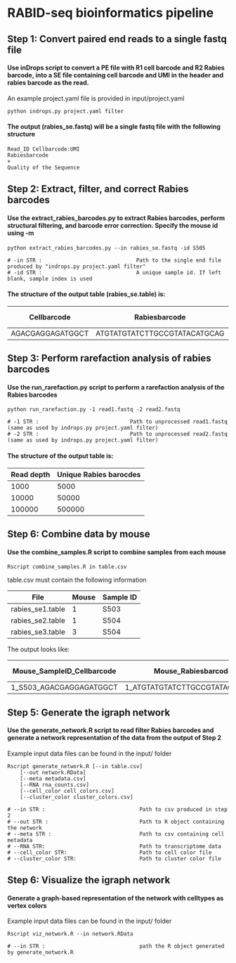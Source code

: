 # RABID-seq bioinformatics pipeline

## Step 1: Convert paired end reads to a single fastq file

#### Use inDrops script to convert a PE file with R1 cell barcode and R2 Rabies barcode, into a SE file containing cell barcode and UMI in the header and rabies barcode as the read.

An example project.yaml file is provided in input/project.yaml 

    python indrops.py project.yaml filter 
      
#### The output (rabies_se.fastq) will be a single fastq file with the following structure
    
    Read_ID Cellbarcode:UMI  
    Rabiesbarcode  
    +  
    Quality of the Sequence  

## Step 2: Extract, filter, and correct Rabies barcodes
#### Use the extract_rabies_barcodes.py to extract Rabies barcodes, perform structural filtering, and barcode error correction. Specify the mouse id using -m
	
	python extract_rabies_barcodes.py --in rabies_se.fastq -id S505

	# -in STR :                              Path to the single end file produced by "indrops.py project.yaml filter"
	# -id STR :                           	 A unique sample id. If left blank, sample index is used
	
#### The structure of the output table (rabies_se.table) is: 
Cellbarcode       | Rabiesbarcode | UMI counts
----------------- | ------------- | --------------
AGACGAGGAGATGGCT  | ATGTATGTATCTTGCCGTATACATGCAG | 29

## Step 3: Perform rarefaction analysis of rabies barcodes
#### Use the run_rarefaction.py script to perform a rarefaction analysis of the Rabies barcodes

	python run_rarefaction.py -1 read1.fastq -2 read2.fastq
	
	# -1 STR :                             Path to unprocessed read1.fastq (same as used by indrops.py project.yaml filter)
	# -2 STR :                             Path to unprocessed read2.fastq (same as used by indrops.py project.yaml filter)
	
#### The structure of the output table is: 
Read depth | Unique Rabies barocdes
------------ | ------------- 
1000 | 5000
10000 | 50000
100000 | 500000

## Step 6: Combine data by mouse
#### Use the combine_samples.R script to combine samples from each mouse
	
	Rscript combine_samples.R in table.csv

table.csv must contain the following information

File | Mouse | Sample ID
-----|------ | ---------
rabies_se1.table | 1 | S503
rabies_se2.table | 1 | S504
rabies_se3.table | 3 | S504

The output looks like: 

Mouse_SampleID_Cellbarcode | Mouse_Rabiesbarcode            | UMI counts
-------------------------- | ------------------------------ | --------------
1_S503_AGACGAGGAGATGGCT	   | 1_ATGTATGTATCTTGCCGTATACATGCAG | 29

## Step 5: Generate the igraph network 
#### Use the generate_network.R script to read filter Rabies barcodes and generate a network representation of the data from the output of Step 2 

Example input data files can be found in the input/ folder

	Rscript generate_network.R [--in table.csv] 
		[--out network.RData]
		[--meta metadata.csv]
		[--RNA rna_counts.csv] 
		[--cell_color cell_colors.csv]
		[--cluster_color cluster_colors.csv]

	# --in STR :                              Path to csv produced in step 2
	# --out STR :                             Path to R object containing the network 
	# --meta STR :                            Path to csv containing cell metadata
	# --RNA STR:                              Path to transcriptome data
	# --cell_color STR:                       Path to cell color file
	# --cluster_color STR:                    Path to cluster color file

## Step 6: Visualize the igraph network 
#### Generate a graph-based representation of the network with celltypes as vertex colors

Example input data files can be found in the input/ folder

	Rscript viz_network.R --in network.RData
	
	# --in STR :                              path the R object generated by generate_network.R

